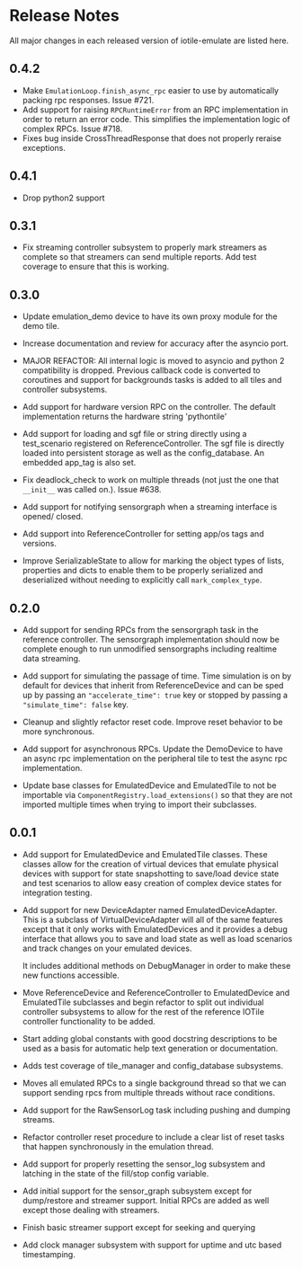 # Release Notes

All major changes in each released version of iotile-emulate are listed here.

## 0.4.2

- Make `EmulationLoop.finish_async_rpc` easier to use by automatically packing
  rpc responses.  Issue #721.
- Add support for raising `RPCRuntimeError` from an RPC implementation in order
  to return an error code.  This simplifies the implementation logic of complex
  RPCs.  Issue #718.
- Fixes bug inside CrossThreadResponse that does not properly reraise exceptions.

## 0.4.1

- Drop python2 support

## 0.3.1

- Fix streaming controller subsystem to properly mark streamers as complete
  so that streamers can send multiple reports.  Add test coverage to ensure that
  this is working.

## 0.3.0

- Update emulation_demo device to have its own proxy module for the demo tile.

- Increase documentation and review for accuracy after the asyncio port.

- MAJOR REFACTOR: All internal logic is moved to asyncio and python 2
  compatibility is dropped.  Previous callback code is converted to coroutines
  and support for backgrounds tasks is added to all tiles and controller 
  subsystems.

- Add support for hardware version RPC on the controller.  The default
  implementation returns the hardware string 'pythontile'

- Add support for loading and sgf file or string directly using a test_scenario
  registered on ReferenceController.  The sgf file is directly loaded into 
  persistent storage as well as the config_database.  An embedded app_tag is
  also set.

- Fix deadlock_check to work on multiple threads (not just the one that
  `__init__` was called on.).  Issue #638.

- Add support for notifying sensorgraph when a streaming interface is opened/
  closed.

- Add support into ReferenceController for setting app/os tags and versions.

- Improve SerializableState to allow for marking the object types of lists,
  properties and dicts to enable them to be properly serialized and
  deserialized without needing to explicitly call `mark_complex_type`.

## 0.2.0

- Add support for sending RPCs from the sensorgraph task in the reference 
  controller. The sensorgraph implementation should now be complete enough
  to run unmodified sensorgraphs including realtime data streaming.

- Add support for simulating the passage of time.  Time simulation is on by
  default for devices that inherit from ReferenceDevice and can be sped up
  by passing an `"accelerate_time": true` key or stopped by passing a 
  `"simulate_time": false` key.

- Cleanup and slightly refactor reset code.  Improve reset behavior to be more
  synchronous.

- Add support for asynchronous RPCs. Update the DemoDevice to have an async rpc
  implementation on the peripheral tile to test the async rpc implementation.

- Update base classes for EmulatedDevice and EmulatedTile to not be 
  importable via `ComponentRegistry.load_extensions()` so that they are not
  imported multiple times when trying to import their subclasses.

## 0.0.1

- Add support for EmulatedDevice and EmulatedTile classes.  These classes allow
  for the creation of virtual devices that emulate physical devices with support
  for state snapshotting to save/load device state and test scenarios to allow
  easy creation of complex device states for integration testing.

- Add support for new DeviceAdapter named EmulatedDeviceAdapter.  This is a 
  subclass of VirtualDeviceAdapter will all of the same features except that it
  only works with EmulatedDevices and it provides a debug interface that allows
  you to save and load state as well as load scenarios and track changes on your
  emulated devices.

  It includes additional methods on DebugManager in order to make these new
  functions accessible.

- Move ReferenceDevice and ReferenceController to EmulatedDevice and
  EmulatedTile subclasses and begin refactor to split out individual controller
  subsystems to allow for the rest of the reference IOTile controller
  functionality to be added.

- Start adding global constants with good docstring descriptions to be used as
  a basis for automatic help text generation or documentation.

- Adds test coverage of tile_manager and config_database subsystems.

- Moves all emulated RPCs to a single background thread so that we can support
  sending rpcs from multiple threads without race conditions.

- Add support for the RawSensorLog task including pushing and dumping streams.

- Refactor controller reset procedure to include a clear list of reset
  tasks that happen synchronously in the emulation thread.

- Add support for properly resetting the sensor_log subsystem and latching in
  the state of the fill/stop config variable.

- Add initial support for the sensor_graph subsystem except for dump/restore
  and streamer support.  Initial RPCs are added as well except those dealing
  with streamers.

- Finish basic streamer support except for seeking and querying

- Add clock manager subsystem with support for uptime and utc based
  timestamping.
